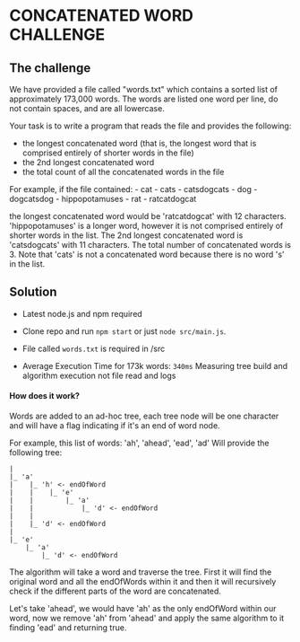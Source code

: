 # CONCATENATED WORD CHALLENGE

## The challenge

We have provided a file called "words.txt" which contains a sorted list of approximately 173,000 words. The words are listed one word per line, do not contain spaces, and are all lowercase.

Your task is to write a program that reads the file and provides the following:
- the longest concatenated word (that is, the longest word that is comprised entirely of
shorter words in the file)
- the 2nd longest concatenated word
- the total count of all the concatenated words in the file

For example, if the file contained: 
    - cat
    - cats 
    - catsdogcats
    - dog
    - dogcatsdog
    - hippopotamuses
    - rat
    - ratcatdogcat

the longest concatenated word would be 'ratcatdogcat' with 12 characters. 'hippopotamuses' is a longer word, however it is not comprised entirely of shorter words in the list. The 2nd longest concatenated word is 'catsdogcats' with 11 characters. The total number of concatenated words is 3. Note that 'cats' is not a concatenated word because there is no word 's' in the list.

## Solution

- Latest node.js and npm required

- Clone repo and run `npm start` or just `node src/main.js`. 

- File called `words.txt` is required in /src

- Average Execution Time for 173k words: `340ms` Measuring tree build and algorithm execution not file read and logs

#### How does it work?

Words are added to an ad-hoc tree, each tree node will be one character and will have a flag indicating if it's an end of word node.

For example, this list of words: 'ah', 'ahead', 'ead', 'ad' Will provide the following tree:

```
|
|_ 'a'
|    |_ 'h' <- endOfWord
|    |    |_ 'e'
|    |        |_ 'a'
|    |            |_ 'd' <- endOfWord
|    |
|    |_ 'd' <- endOfWord    
|
|_ 'e'
    |_ 'a' 
        |_ 'd' <- endOfWord
```

The algorithm will take a word and traverse the tree. First it will find the original word and all the endOfWords within it and then it will recursively check if the different parts of the word are concatenated.

Let's take 'ahead', we would have 'ah' as the only endOfWord within our word, now we remove 'ah' from 'ahead' and apply the same algorithm to it finding 'ead' and returning true. 
